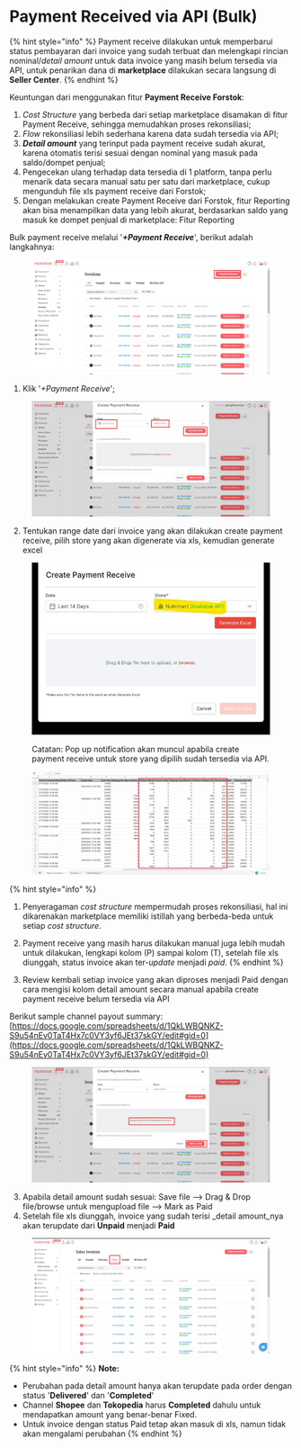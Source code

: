 # Payment Received via API (Bulk)

{% hint style="info" %}
Payment receive dilakukan untuk memperbarui status pembayaran dari invoice yang sudah terbuat dan melengkapi rincian nominal/_detail amount_ untuk data invoice yang masih belum tersedia via API, untuk penarikan dana di **marketplace** dilakukan secara langsung di **Seller Center**.
{% endhint %}

Keuntungan dari menggunakan fitur **Payment Receive Forstok**:

1. _Cost Structure_ yang berbeda dari setiap marketplace disamakan di fitur Payment Receive, sehingga memudahkan proses rekonsiliasi;
2. _Flow_ rekonsiliasi lebih sederhana karena data sudah tersedia via API;
3. _**Detail amount**_ yang terinput pada payment receive sudah akurat, karena otomatis terisi sesuai dengan nominal yang masuk pada saldo/dompet penjual;
4. Pengecekan ulang terhadap data tersedia di 1 platform, tanpa perlu menarik data secara manual satu per satu dari marketplace, cukup mengunduh file xls payment receive dari Forstok;
5. Dengan melakukan create Payment Receive dari Forstok, fitur Reporting akan bisa menampilkan data yang lebih akurat, berdasarkan saldo yang masuk ke dompet penjual di marketplace: Fitur Reporting

Bulk payment receive melalui '_**+Payment Receive**_', berikut adalah langkahnya:

<figure><img src="../../.gitbook/assets/Screenshot 2023-02-06 153516.jpg" alt=""><figcaption></figcaption></figure>

1. Klik '_+Payment Receive_';

<figure><img src="../../.gitbook/assets/Screenshot 2023-02-06 153641.jpg" alt=""><figcaption></figcaption></figure>

2. Tentukan range date dari invoice yang akan dilakukan create payment receive, pilih store yang akan digenerate via xls, kemudian generate excel

<figure><img src="../../.gitbook/assets/image (5) (3).png" alt=""><figcaption><p>Catatan: Pop up notification akan muncul apabila create payment receive untuk store yang dipilih sudah tersedia via API.</p></figcaption></figure>

<figure><img src="../../.gitbook/assets/Screenshot 2023-02-06 154848.jpg" alt=""><figcaption></figcaption></figure>

{% hint style="info" %}
1. Penyeragaman _cost structure_ mempermudah proses rekonsiliasi, hal ini dikarenakan marketplace memiliki istillah yang berbeda-beda untuk setiap _cost structure_.&#x20;
2. Payment receive yang masih harus dilakukan manual juga lebih mudah untuk dilakukan, lengkapi kolom (P) sampai kolom (T), setelah file xls diunggah, status invoice akan ter-_update_ menjadi _paid_.
{% endhint %}

3. Review kembali setiap invoice yang akan diproses menjadi Paid dengan cara mengisi kolom detail amount secara manual apabila create payment receive belum tersedia via API

Berikut sample channel payout summary: [https://docs.google.com/spreadsheets/d/1QkLWBQNKZ-S9u54nEv0TaT4Hx7c0VY3yf6JEt37skGY/edit#gid=0](https://docs.google.com/spreadsheets/d/1QkLWBQNKZ-S9u54nEv0TaT4Hx7c0VY3yf6JEt37skGY/edit#gid=0)

<figure><img src="../../.gitbook/assets/Screenshot 2023-02-06 155110.jpg" alt=""><figcaption></figcaption></figure>

3. Apabila detail amount sudah sesuai: Save file --> Drag & Drop file/browse untuk mengupload file --> Mark as Paid
4. Setelah file xls diunggah, invoice yang sudah terisi _detail amount_nya akan terupdate dari **Unpaid** menjadi **Paid**

<figure><img src="../../.gitbook/assets/Screenshot 2023-04-11 133541.jpg" alt=""><figcaption></figcaption></figure>

{% hint style="info" %}
**Note:**

* Perubahan pada detail amount hanya akan terupdate pada order dengan status '**Delivered**' dan '**Completed**'
* Channel **Shopee** dan **Tokopedia** harus **Completed** dahulu untuk mendapatkan amount yang benar-benar Fixed.
* Untuk invoice dengan status Paid tetap akan masuk di xls, namun tidak akan mengalami perubahan
{% endhint %}
